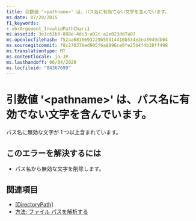```yaml
---
title: 引数値 '<pathname>' は、パス名に有効でない文字を含んでいます。
ms.date: 07/20/2015
f1_keywords:
- vbrArgument_InvalidPathChars1
ms.assetid: 3e1c61b3-888e-4dc3-a02c-a2e023dd7a07
ms.openlocfilehash: f52aa6816693229b55314410b534e2ea3949db04
ms.sourcegitcommit: f8c270376ed905f6a8896ce0fe25b4f4b38ff498
ms.translationtype: MT
ms.contentlocale: ja-JP
ms.lasthandoff: 06/04/2020
ms.locfileid: "84367699"
---
```

# <a name="argument-value-pathname-contains-characters-that-are-not-valid-in-a-path-name"></a>引数値 '\<pathname>' は、パス名に有効でない文字を含んでいます。
パス名に無効な文字が 1 つ以上含まれています。  
  
## <a name="to-correct-this-error"></a>このエラーを解決するには  
  
- パス名から無効な文字を削除します。  
  
## <a name="see-also"></a>関連項目

- [[DirectoryPath]](xref:Microsoft.VisualBasic.ApplicationServices.AssemblyInfo.DirectoryPath)
- [方法: ファイル パスを解析する](../developing-apps/programming/drives-directories-files/how-to-parse-file-paths.md)
